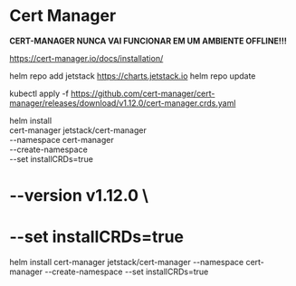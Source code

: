 # Cert Manager

**CERT-MANAGER NUNCA VAI FUNCIONAR EM UM AMBIENTE OFFLINE!!!**

https://cert-manager.io/docs/installation/


helm repo add jetstack https://charts.jetstack.io
helm repo update

kubectl apply -f https://github.com/cert-manager/cert-manager/releases/download/v1.12.0/cert-manager.crds.yaml


helm install \
  cert-manager jetstack/cert-manager \
  --namespace cert-manager \
  --create-namespace \
  --set installCRDs=true
  # --version v1.12.0 \
  # --set installCRDs=true


helm install cert-manager jetstack/cert-manager  --namespace cert-manager --create-namespace --set installCRDs=true

